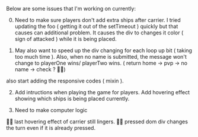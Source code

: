 Below are some issues that I'm working on currently:


0. Need to make sure players don't add extra ships after carrier. I tried updating the foo ( getting it       out of the setTimeout ) quickly but that causes can additional problem. It causes the div to changes it color ( sign of attacked ) while it is being placed. 


1. May also want to speed up the div changing for each loop up bit ( taking too much time ). Also, when no name
is submitted, the message won't change to playerOne wins/ playerTwo wins. ( return home -> pvp -> no name -> check ? 🤷‍♂️) 

also start adding the responsive codes ( mixin ).


2. Add intructions when playing the game for players. Add hovering effect showing which ships is being placed currently. 


3. Need to make computer logic



🤷‍♂️ last hovering effect of carrier still lingers.
🤷‍♂️ pressed dom div changes the turn even if it is already pressed.